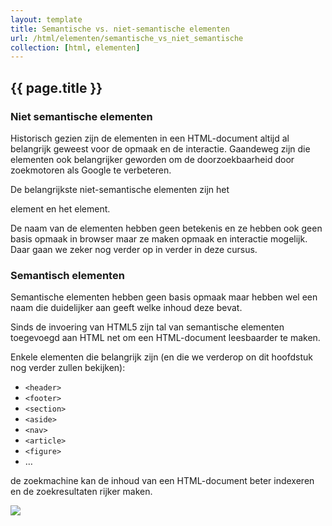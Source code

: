 ```yaml
---
layout: template
title: Semantische vs. niet-semantische elementen
url: /html/elementen/semantische_vs_niet_semantische
collection: [html, elementen]
---
```


## {{ page.title }}

### Niet semantische elementen
Historisch gezien zijn de elementen in een HTML-document altijd al belangrijk geweest voor de opmaak en de interactie. Gaandeweg zijn die elementen ook belangrijker geworden om de doorzoekbaarheid door zoekmotoren als Google te verbeteren. 

De belangrijkste niet-semantische elementen zijn het <code><div></code> element en het <code><span></code> element. 

De naam van de elementen hebben geen betekenis en ze hebben ook geen basis opmaak in browser maar ze maken opmaak en interactie mogelijk. Daar gaan we zeker nog verder op in verder in deze cursus.

### Semantisch elementen
Semantische elementen hebben geen basis opmaak maar hebben wel een naam die duidelijker aan geeft welke inhoud deze bevat. 

Sinds de invoering van HTML5 zijn tal van semantische elementen toegevoegd aan HTML net om een HTML-document leesbaarder te maken.

Enkele elementen die belangrijk zijn (en die we verderop on dit hoofdstuk nog verder zullen bekijken):

<ul>
    <li>
        <code>&lt;header&gt;</code>
    </li>    
    <li>
        <code>&lt;footer&gt;</code>
    </li>         
    <li>
        <code>&lt;section&gt;</code>
    </li>         
    <li>   
        <code>&lt;aside&gt;</code>
    </li>         
    <li>
        <code>&lt;nav&gt;</code>
    </li> 
    <li>
        <code>&lt;article&gt;</code>
    </li>         
    <li>
        <code>&lt;figure&gt;</code>
    </li>
    <li>…</li>
</ul>

de zoekmachine kan de inhoud van een HTML-document beter indexeren en de zoekresultaten rijker maken.

<img src="{{ '/html/elementen/images/semantisch.png' | relative_url}}" />
